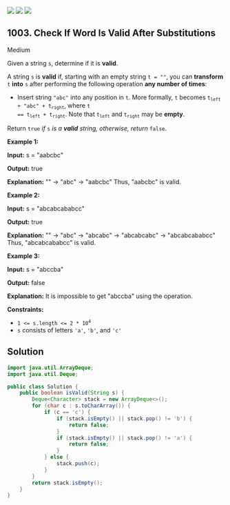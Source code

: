 [![](https://img.shields.io/github/stars/javadev/LeetCode-in-Java?label=Stars&style=flat-square)](https://github.com/javadev/LeetCode-in-Java)
[![](https://img.shields.io/github/forks/javadev/LeetCode-in-Java?label=Fork%20me%20on%20GitHub%20&style=flat-square)](https://github.com/javadev/LeetCode-in-Java/fork)
[![](https://img.shields.io/badge/-LeetCode%20in%20Kotlin-blue?style=flat-square)](https://github.com/javadev/LeetCode-in-Kotlin)

## 1003\. Check If Word Is Valid After Substitutions

Medium

Given a string `s`, determine if it is **valid**.

A string `s` is **valid** if, starting with an empty string `t = ""`, you can **transform** `t` **into** `s` after performing the following operation **any number of times**:

*   Insert string `"abc"` into any position in `t`. More formally, `t` becomes <code>t<sub>left</sub> + "abc" + t<sub>right</sub></code>, where <code>t == t<sub>left</sub> + t<sub>right</sub></code>. Note that <code>t<sub>left</sub></code> and <code>t<sub>right</sub></code> may be **empty**.

Return `true` _if_ `s` _is a **valid** string, otherwise, return_ `false`.

**Example 1:**

**Input:** s = "aabcbc"

**Output:** true

**Explanation:** "" -> "abc" -> "aabcbc" Thus, "aabcbc" is valid.

**Example 2:**

**Input:** s = "abcabcababcc"

**Output:** true

**Explanation:** "" -> "abc" -> "abcabc" -> "abcabcabc" -> "abcabcababcc" Thus, "abcabcababcc" is valid.

**Example 3:**

**Input:** s = "abccba"

**Output:** false

**Explanation:** It is impossible to get "abccba" using the operation.

**Constraints:**

*   <code>1 <= s.length <= 2 * 10<sup>4</sup></code>
*   `s` consists of letters `'a'`, `'b'`, and `'c'`

## Solution

```java
import java.util.ArrayDeque;
import java.util.Deque;

public class Solution {
    public boolean isValid(String s) {
        Deque<Character> stack = new ArrayDeque<>();
        for (char c : s.toCharArray()) {
            if (c == 'c') {
                if (stack.isEmpty() || stack.pop() != 'b') {
                    return false;
                }
                if (stack.isEmpty() || stack.pop() != 'a') {
                    return false;
                }
            } else {
                stack.push(c);
            }
        }
        return stack.isEmpty();
    }
}
```